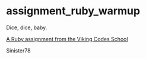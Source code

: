 assignment_ruby_warmup
======================

Dice, dice, baby.

[A Ruby assignment from the Viking Codes School](http://www.vikingcodeschool.com)

Sinister78
